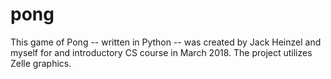 # pong
This game of Pong -- written in Python -- was created by Jack Heinzel and myself for and introductory CS course in March 2018. The project utilizes Zelle graphics.
